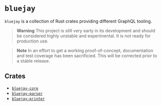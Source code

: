 # `bluejay`

`bluejay` is a collection of Rust crates providing different GraphQL tooling.

> **Warning**
> This project is still very early in its development and should be considered highly unstable and experimental. It is not ready for production use.

> **Note**
> In an effort to get a working proof-of-concept, documentation and test coverage has been sacrificied. This will be corrected prior to a stable release.

## Crates

- [`bluejay-core`](/bluejay-core/README.md)
- [`bluejay-parser`](/bluejay-parser/README.md)
- [`bluejay-printer`](/bluejay-printer/README.md)

